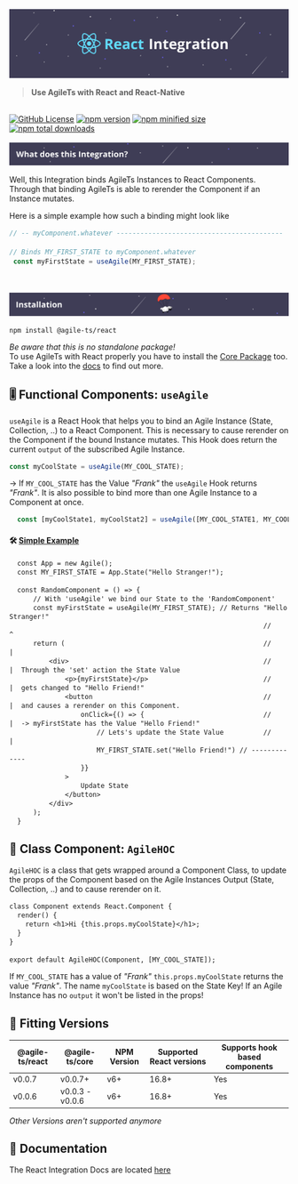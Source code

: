 <img src="static/header_background.png" alt="Banner">

> **Use AgileTs with React and React-Native**

 <br />

 <a href="https://github.com/agile-ts/agile">
  <img src="https://img.shields.io/github/license/agile-ts/agile.svg" alt="GitHub License"></a>
<a href="https://npm.im/@agile-ts/react">
  <img src="https://img.shields.io/npm/v/@agile-ts/react.svg" alt="npm version"></a>
<a href="https://npm.im/@agile-ts/react">
  <img src="https://img.shields.io/bundlephobia/min/@agile-ts/react.svg" alt="npm minified size"></a>
<a href="https://npm.im/@agile-ts/react">
  <img src="https://img.shields.io/npm/dt/@agile-ts/react.svg" alt="npm total downloads"></a>


<br />


<br />
<img src="static/what_does_this_integration_header.png" alt="What does this Integration?">

Well, this Integration binds AgileTs Instances to React Components.
Through that binding AgileTs is able to rerender the Component if an Instance mutates.

Here is a simple example how such a binding might look like
```ts
// -- myComponent.whatever ------------------------------------------

// Binds MY_FIRST_STATE to myComponent.whatever
 const myFirstState = useAgile(MY_FIRST_STATE);
```


<br />


<br />
<img src="static/installation_header.png" alt="Installation">

```
npm install @agile-ts/react
```
_Be aware that this is no standalone package!_ <br />
To use AgileTs with React properly you have to install the [Core Package](https://www.npmjs.com/package/@agile-ts/core) too.
Take a look into the [docs](https://www.agile-ts.org/docs) to find out more.
    
## 🎚 Functional Components: `useAgile`
`useAgile` is a React Hook that helps you to bind an Agile Instance (State, Collection, ..) to a React Component.
This is necessary to cause rerender on the Component if the bound Instance mutates.
This Hook does return the current `output` of the subscribed Agile Instance.
```ts
const myCoolState = useAgile(MY_COOL_STATE); 
```
-> If `MY_COOL_STATE` has the Value _"Frank"_ the `useAgile` Hook returns _"Frank"_.
It is also possible to bind more than one Agile Instance to a Component at once.
```ts
  const [myCoolState1, myCoolStat2] = useAgile([MY_COOL_STATE1, MY_COOL_STATE2]);
  ```

#### 🛠 [Simple Example](https://codesandbox.io/s/agilets-first-state-f12cz?file=/src/RandomComponent.js)
```tsx
  const App = new Agile();
  const MY_FIRST_STATE = App.State("Hello Stranger!");
  
  const RandomComponent = () => {
      // With 'useAgile' we bind our State to the 'RandomComponent'
      const myFirstState = useAgile(MY_FIRST_STATE); // Returns "Hello Stranger!"
                                                                //       ^
      return (                                                  //       |
          <div>                                                 //       |  Through the 'set' action the State Value 
              <p>{myFirstState}</p>                             //       |  gets changed to "Hello Friend!" 
              <button                                           //       |  and causes a rerender on this Component.
                  onClick={() => {                              //       |  -> myFirstState has the Value "Hello Friend!"
                      // Lets's update the State Value          //       |
                      MY_FIRST_STATE.set("Hello Friend!") // -------------
                  }}
              >
                  Update State
              </button>
          </div>
      );
  }
```

## 🗿 Class Component: `AgileHOC`
`AgileHOC` is a class that gets wrapped around a Component Class, to update the props of the Component
based on the Agile Instances Output (State, Collection, ..) and to cause rerender on it.
```tsx
class Component extends React.Component {
  render() {
    return <h1>Hi {this.props.myCoolState}</h1>;
  }
}

export default AgileHOC(Component, [MY_COOL_STATE]);
```
If `MY_COOL_STATE` has a value of _"Frank"_ `this.props.myCoolState` returns the value _"Frank"_.
The name `myCoolState` is based on the State Key! 
If an Agile Instance has no `output` it won't be listed in the props!

## 🔑 Fitting Versions
| @agile-ts/react | @agile-ts/core          | NPM Version              | Supported React versions | Supports hook based components    |
| --------------- | ----------------------- | ------------------------ | -------------------------|---------------------------------- |
| v0.0.7          | v0.0.7+                 | v6+                      | 16.8+                    | Yes                               |
| v0.0.6          | v0.0.3 - v0.0.6         | v6+                      | 16.8+                    | Yes                               | 
_Other Versions aren't supported anymore_

## 📄 Documentation
The React Integration Docs are located [here](https://agile-ts.org/docs/)
